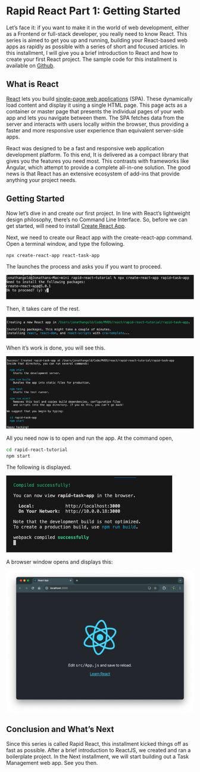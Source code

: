 # **Rapid React Part 1: Getting Started**

Let’s face it: if you want to make it in the world of web development, either as a Frontend or full-stack developer, you really need to know React. This series is aimed to get you up and running, building your React-based web apps as rapidly as possible with a series of short and focused articles. In this installment, I will give you a brief introduction to React and how to create your first React project. The sample code for this installment is available on [Github](https://github.com/trider/rapid-react-tutorial/tree/0700c8e2cb86379c44c2939b75b70e308451e76c/react-task-tutorial-01).

## **What is React**

[React](https://react.dev/) lets you build [single-page web applications](https://www.bloomreach.com/en/blog/what-is-a-single-page-application#:~:text=A%20single%20page%20application%20is,browser%20loading%20entire%20new%20pages.) (SPA). These dynamically load content and display it using a single HTML page. This page acts as a container or master page that presents the individual pages of your web app and lets you navigate between them. The SPA fetches data from the server and interacts with users locally within the browser, thus providing a faster and more responsive user experience than equivalent server-side apps.

React was designed to be a fast and responsive web application development platform. To this end, It is delivered as a compact library that gives you the features you need most. This contrasts with frameworks like Angular, which attempt to provide a complete all-in-one solution. The good news is that React has an extensive ecosystem of add-ins that provide anything your project needs.

## **Getting Started**

Now let’s dive in and create our first project. In line with React’s lightweight design philosophy, there’s no Command Line Interface. So, before we can get started, will need to install [Create React App](https://github.com/facebook/create-react-app).

Next, we need to create our React app with the create-react-app command. Open a terminal window, and type the following.

```bash
npx create-react-app react-task-app
```

The launches the process and asks you if you want to proceed.

![cli](start2.png)

Then, it takes care of the rest.

![cli](start3.png)

When it’s work is done, you will see this.

![cli](start4.png)

All you need now is to open and run the app. At the command open,

```bash
cd rapid-react-tutorial 
npm start
```

The following is displayed.

![cli](start5.png)

A browser window opens and displays this:

![app](app.png)

## **Conclusion and What’s Next**

Since this series is called Rapid React, this installment kicked things off as fast as possible. After a brief introduction to ReactJS, we created and ran a boilerplate project. In the Next installment, we will start building out a Task Management web app. See you then.
